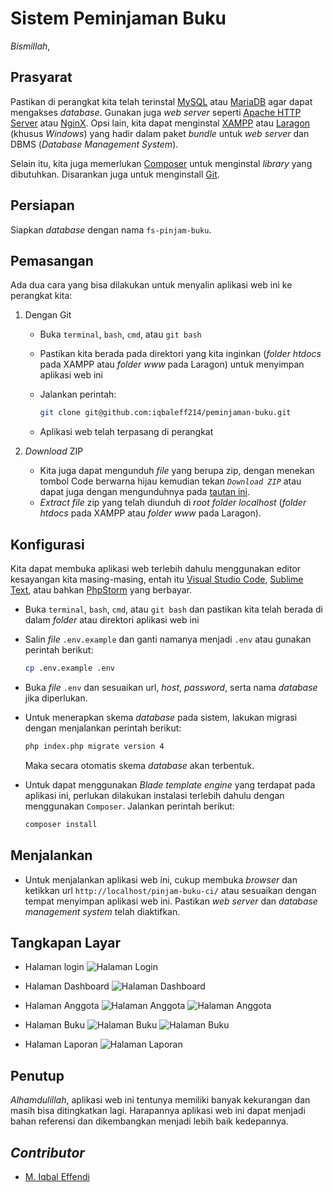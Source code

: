 # Sistem Peminjaman Buku

_Bismillah_,

## Prasyarat

Pastikan di perangkat kita telah terinstal [MySQL](https://www.mysql.com/downloads/) atau [MariaDB](https://downloads.mariadb.org/) agar dapat mengakses _database_. Gunakan juga _web server_ seperti [Apache HTTP Server](https://httpd.apache.org/download.cgi) atau [NginX](http://nginx.org/en/download.html).
Opsi lain, kita dapat menginstal [XAMPP](https://www.apachefriends.org/download.html) atau [Laragon](https://laragon.org/download/index.html) (khusus _Windows_) yang hadir dalam paket _bundle_ untuk _web server_ dan DBMS (_Database Management System_).

Selain itu, kita juga memerlukan [Composer](https://getcomposer.org/download/) untuk menginstal _library_ yang dibutuhkan. Disarankan juga untuk menginstall [Git](https://git-scm.com/downloads).

## Persiapan

Siapkan _database_ dengan nama `fs-pinjam-buku`.

## Pemasangan

Ada dua cara yang bisa dilakukan untuk menyalin aplikasi web ini ke perangkat kita:

1.  Dengan Git

	-   Buka `terminal`, `bash`, `cmd`, atau `git bash`
	-   Pastikan kita berada pada direktori yang kita inginkan (_folder_ _htdocs_ pada XAMPP atau _folder_ _www_ pada Laragon) untuk menyimpan aplikasi web ini
	-   Jalankan perintah:

		```bash
		git clone git@github.com:iqbaleff214/peminjaman-buku.git
		```

	-   Aplikasi web telah terpasang di perangkat

2.  _Download_ ZIP

	-   Kita juga dapat mengunduh _file_ yang berupa zip, dengan menekan tombol Code berwarna hijau kemudian tekan _`Download ZIP`_ atau dapat juga dengan mengunduhnya pada [tautan ini](https://github.com/amangkodingdotid/simpeg-v1/archive/main.zip).
	-   _Extract file_ zip yang telah diunduh di _root folder localhost_ (_folder_ _htdocs_ pada XAMPP atau _folder_ _www_ pada Laragon).

## Konfigurasi

Kita dapat membuka aplikasi web terlebih dahulu menggunakan editor kesayangan kita masing-masing, entah itu [Visual Studio Code](https://code.visualstudio.com/download), [Sublime Text](https://www.sublimetext.com/3), atau bahkan [PhpStorm](https://www.jetbrains.com/phpstorm/download/) yang berbayar.

-   Buka `terminal`, `bash`, `cmd`, atau `git bash` dan pastikan kita telah berada di dalam _folder_ atau direktori aplikasi web ini
-   Salin _file_ `.env.example` dan ganti namanya menjadi `.env` atau gunakan perintah berikut:

	```bash
	cp .env.example .env
	```
- Buka _file_ `.env` dan sesuaikan url, _host_, _password_, serta nama _database_ jika diperlukan.

-   Untuk menerapkan skema _database_ pada sistem, lakukan migrasi dengan menjalankan perintah berikut:

	```bash
	php index.php migrate version 4
	```
	Maka secara otomatis skema _database_ akan terbentuk.

-   Untuk dapat menggunakan _Blade template engine_ yang terdapat pada aplikasi ini, perlukan dilakukan instalasi terlebih dahulu dengan menggunakan `Composer`. Jalankan perintah berikut:

	```bash
	composer install
	```


## Menjalankan

-   Untuk menjalankan aplikasi web ini, cukup membuka _browser_ dan ketikkan url `http://localhost/pinjam-buku-ci/` atau sesuaikan dengan tempat menyimpan aplikasi web ini. Pastikan _web server_ dan _database management system_ telah diaktifkan.

## Tangkapan Layar

- 	Halaman login
	 ![Halaman Login](http://drive.google.com/uc?export=view&id=1mW9M6SACYTmLdhWMadtIJ4Rtag3crifP)
- 	Halaman Dashboard
	 ![Halaman Dashboard](http://drive.google.com/uc?export=view&id=1UQ1JrmaFXV1pDbIRnXKAiLcL2cFLvpsV)

- 	Halaman Anggota
	 ![Halaman Anggota](http://drive.google.com/uc?export=view&id=12Tqyasax4KuI5ZoOhi6MktzdVp4wA33w)
	 ![Halaman Anggota](http://drive.google.com/uc?export=view&id=1fCHZYivYjh1kIGi-w0AkH5OhXS7xWX6Y)

- 	Halaman Buku
	 ![Halaman Buku](http://drive.google.com/uc?export=view&id=1Uvie7UTj_W2IThpL6lWRBim5Jcq3dMwn)
	 ![Halaman Buku](http://drive.google.com/uc?export=view&id=1WPDahuhNJv3rnn0819OcnMb060nk3pnx)

- 	Halaman Laporan
	 ![Halaman Laporan](http://drive.google.com/uc?export=view&id=1o2_7-dyKnY2gkEYaf5O2ztFq27Tk1-RI)

## Penutup

_Alhamdulillah_, aplikasi web ini tentunya memiliki banyak kekurangan dan masih bisa ditingkatkan lagi. Harapannya aplikasi web ini dapat menjadi bahan referensi dan dikembangkan menjadi lebih baik kedepannya.


## _Contributor_
-  [M. Iqbal Effendi](http://github.com/iqbaleff214)
